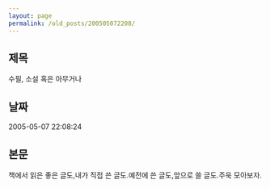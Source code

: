 ```yaml
---
layout: page
permalink: /old_posts/200505072208/
---
```


## 제목
수필, 소설 혹은 아무거나

## 날짜
2005-05-07 22:08:24

## 본문
책에서 읽은 좋은 글도,내가 직접 쓴 글도.예전에 쓴 글도,앞으로 쓸 글도.주욱 모아보자.